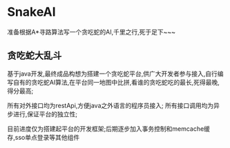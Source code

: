 # SnakeAI
准备根据A*寻路算法写一个贪吃蛇的AI,千里之行,死于足下~~~

## 贪吃蛇大乱斗

基于java开发,最终成品构想为搭建一个贪吃蛇平台,供广大开发者参与接入,自行编写自有的贪吃蛇AI算法,在平台同一地图中比拼,看谁的贪吃蛇吃的最长,死得最晚,得分最高;

所有对外接口均为restApi,方便java之外语言的程序员接入; 所有接口调用均为异步进行,保证平台的独立性;

目前进度仅为搭建起平台的开发框架;后期逐步加入事务控制和memcache缓存,sso单点登录等其他组件
